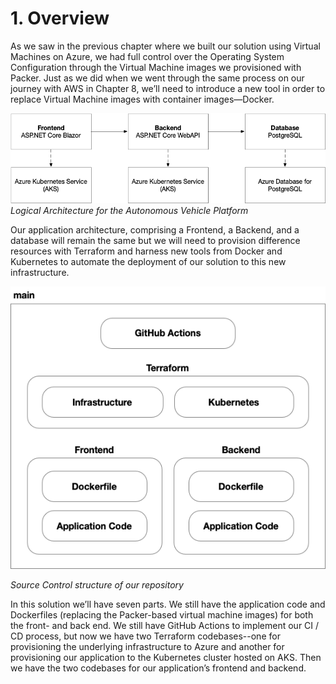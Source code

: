 # 1. Overview

As we saw in the previous chapter where we built our solution using Virtual Machines on Azure, we had full control over the Operating System Configuration through the Virtual Machine images we provisioned with Packer. Just as we did when we went through the same process on our journey with AWS in Chapter 8, we’ll need to introduce a new tool in order to replace Virtual Machine images with container images—Docker.

![Resource][image-1]
_Logical Architecture for the Autonomous Vehicle Platform_

Our application architecture, comprising a Frontend, a Backend, and a database will remain the same but we will need to provision difference resources with Terraform and harness new tools from Docker and Kubernetes to automate the deployment of our solution to this new infrastructure.

![Resource][image-2]

_Source Control structure of our repository_

In this solution we’ll have seven parts. We still have the application code and Dockerfiles (replacing the Packer-based virtual machine images) for both the front- and back end. We still have GitHub Actions to implement our CI / CD process, but now we have two Terraform codebases--one for provisioning the underlying infrastructure to Azure and another for provisioning our application to the Kubernetes cluster hosted on AKS. Then we have the two codebases for our application’s frontend and backend. 

[image-1]:	../images/Azure-Service-Selection.png
[image-2]:	../images/Repository-SourceCode-Structure.png